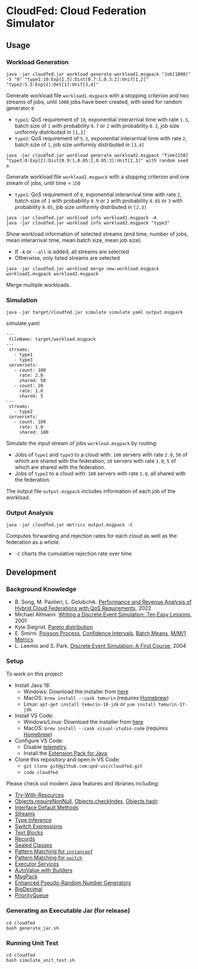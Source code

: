 # CloudFed: Cloud Federation Simulator

## Usage

### Workload Generation

```
java -jar cloudfed.jar workload generate workload1.msgpack "Job[1000]" -S "0" "type1:10:Exp[1.5]:Dist[0.7:1,0.3:2]:Unif[1,2]" "type2:5.5:Exp[2]:Det[1]:Unif[3,4]" 
```
Generate  workload file `workload1.msgpack` with a stopping criterion and two streams of jobs, until `1000` jobs have been created, with seed for random generator `0`
- `type1`: QoS requirement of `10`, exponential interarrival time with rate `1.5`, batch size of `1` with
  probability `0.7` or `2` with probability `0.3`, job size uniformly
  distributed in `[1,2]`
- `type2`: QoS requirement of `5.5`, exponential interarrival time with rate `2`, batch size of `1`, job
  size uniformly distributed in `[3,4]`
```
java -jar cloudfed.jar workload generate workload2.msgpack "Time[150] "type3:8:Exp[2]:Dist[0.9:1,0.05:2,0.05:3]:Unif[2,3]" with random seed a
```
Generate  workload file `workload2.msgpack` with a stopping criterion and one stream of jobs, until time = `150`
- `type1`: QoS requirement of `8`, exponential interarrival time with rate `2`, batch size of `1` with
  probability `0.9` or `2` with probability `0.05` or `3` with probability `0.05`, job size uniformly
  distributed in `[2,3]`


```
java -jar cloudfed.jar workload info workload1.msgpack -A
java -jar cloudfed.jar workload info workload2.msgpack "type3"
```

Show workload information of selected streams (end time, number of jobs, mean interarrival time,
mean batch size, mean job size).
- If `-A` or `--all` is added, all streams are selected
- Otherwise, only listed streams are selected

```
java -jar cloudfed.jar workload merge new-workload.msgpack workload1.msgpack workload2.msgpack
```

Merge multiple workloads.

### Simulation

```
java -jar target/cloudfed.jar simulate simulate.yaml output.msgpack
```
simulate.yaml
```
---
 fileName: target/workload.msgpack
---
 streams:
   - type1
   - type3
 serversets:
   - count: 100
     rate: 2.0
     shared: 50
   - count: 20
     rate: 1.0
     shared: 5
---
 streams:
   - type2
 serversets:
   - count: 100
     rate: 1.0
     shared: 100
```
Simulate the input stream of jobs `workload.msgpack` by routing:
- Jobs of `type1` and `type3` to a cloud with: `100` servers with rate `2.0`, `50` of which
  are shared with the federation; `20` servers with rate `1.0`, `5` of which are
  shared with the federation.
- Jobs of `type2` to a cloud with: `100` servers with rate `1.0`, all shared
  with the federation.

The output file `output.msgpack` includes information of each job of the workload.


### Output Analysis

```
java -jar cloudfed.jar metrics output.msgpack -C
```

Computes forwarding and rejection rates for each cloud as well as the federation as a whole.
- `-C` charts the cumulative rejection rate over time


## Development

### Background Knowledge

- B. Song, M. Paolieri, L. Golubchik. [Performance and Revenue Analysis of Hybrid Cloud Federations with QoS Requirements](https://drive.google.com/file/d/1s06SPMAeulnwM_YeARgvUggQ4lM6izJS/view?usp=sharing), 2022
- Michael Altmann. [Writing a Discrete Event Simulation: Ten Easy Lessons](https://web.archive.org/web/20210506173656/https://users.cs.northwestern.edu/~agupta/_projects/networking/QueueSimulation/mm1.html), 2001
- Kyle Siegrist. [Pareto distribution](https://www.randomservices.org/random/special/Pareto.html)
- E. Smirni. [Poisson Process](https://www.cs.wm.edu/~esmirni/Teaching/cs526/section7.3.pdf), [Confidence Intervals](https://www.cs.wm.edu/~esmirni/Teaching/cs526/section8.1.pdf), [Batch Means](https://www.cs.wm.edu/~esmirni/Teaching/cs526/section8.4.pdf), [M/M/1 Metrics](https://www.cs.wm.edu/~esmirni/Teaching/cs526/section8.5.pdf)
- L. Leemis and S. Park. [Discrete Event Simulation: A First Course](https://www.google.com/search?q=%22Discrete+Event+Simulation+-+A+First+Course+-+Lemmis+Park%22), 2004

### Setup

To work on this project:
- Install Java 18:
  - Windows: Download the installer from [here](https://adoptium.net/temurin/releases?version=18)
  - MacOS: `brew install --cask temurin` (requires [Homebrew](https://brew.sh/))
  - Linux: `apt-get install temurin-18-jdk` or `yum install temurin-17-jdk`
- Install VS Code:
  - Windows/Linux: Download the installer from [here](https://code.visualstudio.com/Download)
  - MacOS: `brew install --cask visual-studio-code` (requires [Homebrew](https://brew.sh/))
- Configure VS Code:
  - Disable [telemetry](https://code.visualstudio.com/docs/getstarted/telemetry#_disable-telemetry-reporting).
  - Install the [Extension Pack for Java](https://marketplace.visualstudio.com/items?itemName=vscjava.vscode-java-pack).
- Clone this repository and open in VS Code:
  - `git clone git@github.com:qed-usc/cloudfed.git`
  - `code cloudfed`

Please check out modern Java features and libraries including:
- [Try-With-Resources](https://jenkov.com/tutorials/java-exception-handling/try-with-resources.html)
- [Objects.requireNonNull](https://docs.oracle.com/en/java/javase/18/docs/api/java.base/java/util/Objects.html#requireNonNull(T,java.lang.String)),
  [Objects.checkIndex](https://docs.oracle.com/en/java/javase/18/docs/api/java.base/java/util/Objects.html#checkIndex(int,int)),
  [Objects.hash](https://docs.oracle.com/javase/8/docs/api/java/util/Objects.html#hash-java.lang.Object...-)
- [Interface Default Methods](https://jenkov.com/tutorials/java/interfaces.html)
- [Streams](https://docs.oracle.com/en/java/javase/18/docs/api/java.base/java/util/stream/package-summary.html)
- [Type Inference](https://openjdk.java.net/jeps/286)
- [Switch Expressions](https://openjdk.java.net/jeps/361)
- [Text Blocks](https://openjdk.java.net/jeps/378)
- [Records](https://openjdk.java.net/jeps/395)
- [Sealed Classes](https://openjdk.java.net/jeps/409)
- [Pattern Matching for `instanceof`](https://openjdk.java.net/jeps/394)
- [Pattern Matching for `switch`](https://openjdk.java.net/jeps/427)
- [Executor Services](https://jenkov.com/tutorials/java-util-concurrent/executorservice.html)
- [AutoValue with Builders](https://github.com/google/auto/blob/master/value/userguide/builders.md)
- [MsgPack](https://github.com/msgpack/msgpack-java/blob/develop/msgpack-core/src/test/java/org/msgpack/core/example/MessagePackExample.java)
- [Enhanced Pseudo-Random Number Generators](https://openjdk.java.net/jeps/356)
- [BigDecimal](https://docs.oracle.com/en/java/javase/18/docs/api/java.base/java/math/BigDecimal.html)
- [PriorityQueue](https://docs.oracle.com/en/java/javase/18/docs/api/java.base/java/util/PriorityQueue.html)



### Generating an Executable Jar (for release)

```
cd cloudfed
bash generate_jar.sh
```

### Running Unit Test

```
cd cloudfed
bash simulate_unit_test.sh
```
